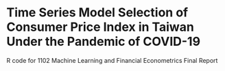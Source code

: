 # Time Series Model Selection of Consumer Price Index in Taiwan Under the Pandemic of COVID-19
R code for 1102 Machine Learning and Financial Econometrics Final Report
